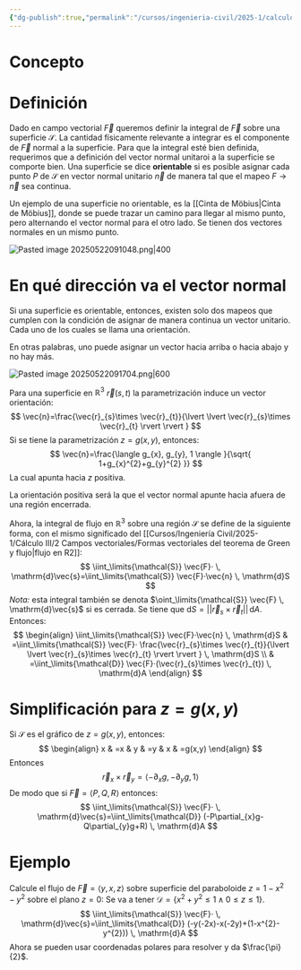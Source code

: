 ```yaml
---
{"dg-publish":true,"permalink":"/cursos/ingenieria-civil/2025-1/calculo-iii/3-campos-vectoriales-e-integrales-de-superficie/integral-de-superficie-de-campos-vectoriales/","tags":["I1MAT1630"]}
---
```


# Concepto
# Definición
Dado en campo vectorial $\vec{F}$ queremos definir la integral de $\vec{F}$ sobre una superficie $\mathcal{S}$. La cantidad físicamente relevante a integrar es el componente de $\vec{F}$ normal a la superficie. Para que la integral esté bien definida, requerimos que a definición del vector normal unitaroi a la superficie se comporte bien.
Una superficie se dice **orientable** si es posible asignar cada punto $P$ de $\mathcal{S}$ en vector normal unitario $\vec{n}$ de manera tal que el mapeo $F\rightarrow\vec{n}$ sea continua.

Un ejemplo de una superficie no orientable, es la [[Cinta de Möbius\|Cinta de Möbius]], donde se puede trazar un camino para llegar al mismo punto, pero alternando el vector normal para el otro lado. Se tienen dos vectores normales en un mismo punto.

![Pasted image 20250522091048.png|400](/img/user/Cursos/Ingenier%C3%ADa%20Civil/2025-1/C%C3%A1lculo%20III/3%20Campos%20vectoriales%20e%20integrales%20de%20superficie/attachments/Pasted%20image%2020250522091048.png)

# En qué dirección va el vector normal
Si una superficie es orientable, entonces, existen solo dos mapeos que cumplen con la condición de asignar de manera continua un vector unitario. Cada uno de los cuales se llama una orientación.

En otras palabras, uno puede asignar un vector hacia arriba o hacia abajo y no hay más.

![Pasted image 20250522091704.png|600](/img/user/Cursos/Ingenier%C3%ADa%20Civil/2025-1/C%C3%A1lculo%20III/3%20Campos%20vectoriales%20e%20integrales%20de%20superficie/attachments/Pasted%20image%2020250522091704.png)

Para una superficie en $\mathbb{R}^{3}$ $\vec{r}(s,t)$ la parametrización induce un vector orientación:
$$
\vec{n}=\frac{\vec{r}_{s}\times \vec{r}_{t}}{\lvert \lvert \vec{r}_{s}\times \vec{r}_{t} \rvert \rvert }
$$
Si se tiene la parametrización $z=g(x,y)$, entonces:
$$
\vec{n}=\frac{\langle g_{x}, g_{y}, 1  \rangle }{\sqrt{ 1+g_{x}^{2}+g_{y}^{2} }}
$$
La cual apunta hacia $z$ positiva.

La orientación positiva será la que el vector normal apunte hacia afuera de una región encerrada.

Ahora, la integral de flujo en $\mathbb{R}^{3}$ sobre una región $\mathcal{S}$ se define de la siguiente forma, con el mismo significado del [[Cursos/Ingeniería Civil/2025-1/Cálculo III/2 Campos vectoriales/Formas vectoriales del teorema de Green y flujo\|flujo en R2]]:
$$
\iint_\limits{\mathcal{S}} \vec{F}· \, \mathrm{d}\vec{s}=\iint_\limits{\mathcal{S}} \vec{F}·\vec{n} \, \mathrm{d}S  
$$
_Nota:_ esta integral también se denota $\oint_\limits{\mathcal{S}} \vec{F} \, \mathrm{d}\vec{s}$ si es cerrada.
Se tiene que $\mathrm{d}S=\lvert \lvert \vec{r}_{s}\times \vec{r}_{t} \rvert \rvert \,\mathrm{d}A$.
Entonces:
$$
\begin{align}
\iint_\limits{\mathcal{S}} \vec{F}·\vec{n} \, \mathrm{d}S  & =\iint_\limits{\mathcal{S}} \vec{F}· \frac{\vec{r}_{s}\times \vec{r}_{t}}{\lvert \lvert \vec{r}_{s}\times \vec{r}_{t} \rvert \rvert } \, \mathrm{d}S \\
 & =\iint_\limits{\mathcal{D}} \vec{F}·(\vec{r}_{s}\times \vec{r}_{t}) \, \mathrm{d}A  
\end{align}
$$
# Simplificación para $z=g(x,y)$
Si $\mathcal{S}$ es el gráfico de $z=g(x,y)$, entonces:
$$
\begin{align}
x & =x  & 
y & =y  & 
x & =g(x,y) 
\end{align}
$$
Entonces
$$
\vec{r}_{x}\times \vec{r}_{y}=\langle -\partial_{x}g,-\partial_{y} g,1\rangle 
$$
De modo que si $\vec{F}=\langle P,Q,R \rangle$ entonces:
$$
\iint_\limits{\mathcal{S}} \vec{F}· \, \mathrm{d}\vec{s}=\iint_\limits{\mathcal{D}} (-P\partial_{x}g-Q\partial_{y}g+R) \, \mathrm{d}A  
$$
# Ejemplo

Calcule el flujo de $\vec{F}=\langle y,x,z \rangle$ sobre superficie del paraboloide $z=1-x^{2}-y^{2}$ sobre el plano $z=0$:
Se va a tener $\mathcal{D}=\{ x^{2}+y^{2}\leq 1 \land 0\leq z\leq 1 \}$.
$$
\iint_\limits{\mathcal{S}} \vec{F}· \, \mathrm{d}\vec{s}=\iint_\limits{\mathcal{D}} (-y(-2x)-x(-2y)+(1-x^{2}-y^{2})) \, \mathrm{d}A  
$$
Ahora se pueden usar coordenadas polares para resolver y da $\frac{\pi}{2}$.




